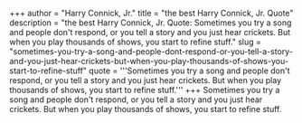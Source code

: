 +++
author = "Harry Connick, Jr."
title = "the best Harry Connick, Jr. Quote"
description = "the best Harry Connick, Jr. Quote: Sometimes you try a song and people don't respond, or you tell a story and you just hear crickets. But when you play thousands of shows, you start to refine stuff."
slug = "sometimes-you-try-a-song-and-people-dont-respond-or-you-tell-a-story-and-you-just-hear-crickets-but-when-you-play-thousands-of-shows-you-start-to-refine-stuff"
quote = '''Sometimes you try a song and people don't respond, or you tell a story and you just hear crickets. But when you play thousands of shows, you start to refine stuff.'''
+++
Sometimes you try a song and people don't respond, or you tell a story and you just hear crickets. But when you play thousands of shows, you start to refine stuff.
